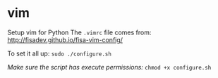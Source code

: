 # vim
Setup vim for Python
The `.vimrc` file comes from: http://fisadev.github.io/fisa-vim-config/

To set it all up:
`sudo ./configure.sh`

*Make sure the script has execute permissions:*
`chmod +x configure.sh`
